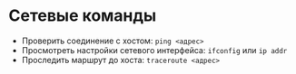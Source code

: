 # Сетевые команды

- Проверить соединение с хостом: `ping <адрес>`
- Просмотреть настройки сетевого интерфейса: `ifconfig` или `ip addr`
- Проследить маршрут до хоста: `traceroute <адрес>`
